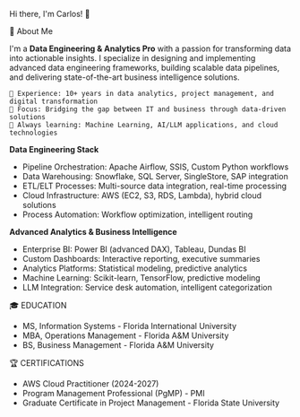 Hi there, I'm Carlos! 👋

🚀 About Me

I'm a **Data Engineering & Analytics Pro** with a passion for transforming data into actionable insights. I specialize in designing and implementing advanced data engineering frameworks, building scalable data pipelines, and delivering state-of-the-art business intelligence solutions.

    💼 Experience: 10+ years in data analytics, project management, and digital transformation
    🎯 Focus: Bridging the gap between IT and business through data-driven solutions
    🌱 Always learning: Machine Learning, AI/LLM applications, and cloud technologies

**Data Engineering Stack**

- Pipeline Orchestration: Apache Airflow, SSIS, Custom Python workflows
- Data Warehousing: Snowflake, SQL Server, SingleStore, SAP integration
- ETL/ELT Processes: Multi-source data integration, real-time processing
- Cloud Infrastructure: AWS (EC2, S3, RDS, Lambda), hybrid cloud solutions
- Process Automation: Workflow optimization, intelligent routing


**Advanced Analytics & Business Intelligence**

- Enterprise BI: Power BI (advanced DAX), Tableau, Dundas BI
- Custom Dashboards: Interactive reporting, executive summaries
- Analytics Platforms: Statistical modeling, predictive analytics
- Machine Learning: Scikit-learn, TensorFlow, predictive modeling
- LLM Integration: Service desk automation, intelligent categorization


🎓 EDUCATION
- MS, Information Systems - Florida International University
- MBA, Operations Management - Florida A&M University
- BS, Business Management - Florida A&M University

🏆 CERTIFICATIONS
- AWS Cloud Practitioner (2024-2027)
- Program Management Professional (PgMP) - PMI
- Graduate Certificate in Project Management - Florida State University